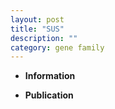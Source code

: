 ```yaml
---
layout: post
title: "SUS"
description: ""
category: gene family
---
```


* **Information**  

* **Publication**  


